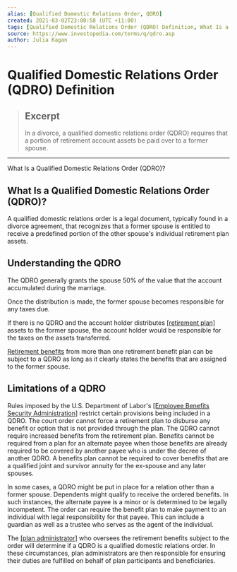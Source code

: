 ```yaml
---
alias: [Qualified Domestic Relations Order, QDRO]
created: 2021-03-02T23:00:58 (UTC +11:00)
tags: [Qualified Domestic Relations Order (QDRO) Definition, What Is a Qualified Domestic Relations Order (QDRO)?]
source: https://www.investopedia.com/terms/q/qdro.asp
author: Julia Kagan
---
```


# Qualified Domestic Relations Order (QDRO) Definition

> ## Excerpt
> In a divorce, a qualified domestic relations order (QDRO) requires that a portion of retirement account assets be paid over to a former spouse.

---

What Is a Qualified Domestic Relations Order (QDRO)?
## What Is a Qualified Domestic Relations Order (QDRO)?

A qualified domestic relations order is a legal document, typically found in a divorce agreement, that recognizes that a former spouse is entitled to receive a predefined portion of the other spouse's individual retirement plan assets.

## Understanding the QDRO

The QDRO generally grants the spouse 50% of the value that the account accumulated during the marriage.

Once the distribution is made, the former spouse becomes responsible for any taxes due.

If there is no QDRO and the account holder distributes [[retirement plan]](https://www.investopedia.com/terms/r/retirement-planning.asp) assets to the former spouse, the account holder would be responsible for the taxes on the assets transferred.

[Retirement benefits](https://www.investopedia.com/articles/retirement/03/060403.asp) from more than one retirement benefit plan can be subject to a QDRO as long as it clearly states the benefits that are assigned to the former spouse.

## Limitations of a QDRO

Rules imposed by the U.S. Department of Labor's [[Employee Benefits Security Administration]](https://www.dol.gov/agencies/ebsa/about-ebsa/our-activities/resource-center/publications/appendixddraftingaqualifiedqdro) restrict certain provisions being included in a QDRO. The court order cannot force a retirement plan to disburse any benefit or option that is not provided through the plan. The QDRO cannot require increased benefits from the retirement plan. Benefits cannot be required from a plan for an alternate payee when those benefits are already required to be covered by another payee who is under the decree of another QDRO. A benefits plan cannot be required to cover benefits that are a qualified joint and survivor annuity for the ex-spouse and any later spouses.

In some cases, a QDRO might be put in place for a relation other than a former spouse. Dependents might qualify to receive the ordered benefits. In such instances, the alternate payee is a minor or is determined to be legally incompetent. The order can require the benefit plan to make payment to an individual with legal responsibility for that payee. This can include a guardian as well as a trustee who serves as the agent of the individual.

The [[plan administrator]](https://www.investopedia.com/terms/p/plan_administrator.asp) who oversees the retirement benefits subject to the order will determine if a QDRO is a qualified domestic relations order. In these circumstances, plan administrators are then responsible for ensuring their duties are fulfilled on behalf of plan participants and beneficiaries.
